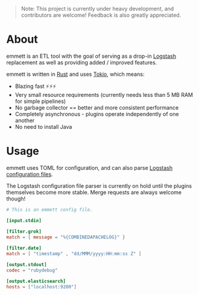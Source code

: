 > Note: This project is currently under heavy development, and contributors are welcome! Feedback is also greatly appreciated.

# About

emmett is an ETL tool with the goal of serving as a drop-in [Logstash](https://www.elastic.co/products/logstash) replacement as well as
providing added / improved features.

emmett is written in [Rust](https://www.rust-lang.org/) and uses [Tokio](https://tokio.rs/), which means:

- Blazing fast ⚡⚡⚡
- Very small resource requirements (currently needs less than 5 MB RAM for simple pipelines)
- No garbage collector == better and more consistent performance
- Completely asynchronous - plugins operate independently of one another
- No need to install Java

# Usage

emmett uses TOML for configuration, and can also parse [Logstash configuration files](https://www.elastic.co/guide/en/logstash/7.0/configuration-file-structure.html).

The Logstash configuration file parser is currently on hold until the plugins themselves become more stable.
Merge requests are always welcome though!

```toml
# This is an emmett config file.

[input.stdin]

[filter.grok]
match = { message = "%{COMBINEDAPACHELOG}" }
    
[filter.date]
match = [ "timestamp" , "dd/MMM/yyyy:HH:mm:ss Z" ]	

[output.stdout]
codec = "rubydebug"

[output.elasticsearch]
hosts = ["localhost:9200"]
```
